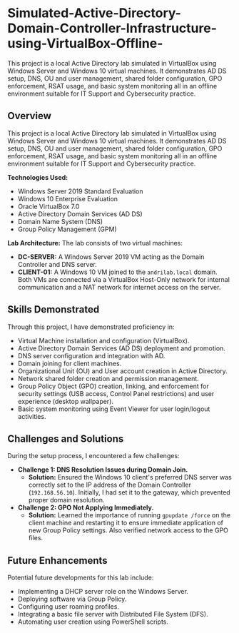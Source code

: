 # Simulated-Active-Directory-Domain-Controller-Infrastructure-using-VirtualBox-Offline-
This project is a local Active Directory lab simulated in VirtualBox using Windows Server and Windows 10 virtual machines. It demonstrates AD DS setup, DNS, OU and user management, shared folder configuration, GPO enforcement, RSAT usage, and basic system monitoring all in an offline environment suitable for IT Support and Cybersecurity practice.

## Overview

This project is a local Active Directory lab simulated in VirtualBox using Windows Server and Windows 10 virtual machines. It demonstrates AD DS setup, DNS, OU and user management, shared folder configuration, GPO enforcement, RSAT usage, and basic system monitoring all in an offline environment suitable for IT Support and Cybersecurity practice.

**Technologies Used:**
* Windows Server 2019 Standard Evaluation
* Windows 10 Enterprise Evaluation
* Oracle VirtualBox 7.0
* Active Directory Domain Services (AD DS)
* Domain Name System (DNS)
* Group Policy Management (GPM)

**Lab Architecture:**
The lab consists of two virtual machines:
* **DC-SERVER:** A Windows Server 2019 VM acting as the Domain Controller and DNS server.
* **CLIENT-01:** A Windows 10 VM joined to the `andrilab.local` domain.
Both VMs are connected via a VirtualBox Host-Only network for internal communication and a NAT network for internet access on the server.

## Skills Demonstrated

Through this project, I have demonstrated proficiency in:
* Virtual Machine installation and configuration (VirtualBox).
* Active Directory Domain Services (AD DS) deployment and promotion.
* DNS server configuration and integration with AD.
* Domain joining for client machines.
* Organizational Unit (OU) and User account creation in Active Directory.
* Network shared folder creation and permission management.
* Group Policy Object (GPO) creation, linking, and enforcement for security settings (USB access, Control Panel restrictions) and user experience (desktop wallpaper).
* Basic system monitoring using Event Viewer for user login/logout activities.

## Challenges and Solutions

During the setup process, I encountered a few challenges:
* **Challenge 1: DNS Resolution Issues during Domain Join.**
    * **Solution:** Ensured the Windows 10 client's preferred DNS server was correctly set to the IP address of the Domain Controller (`192.168.56.10`). Initially, I had set it to the gateway, which prevented proper domain resolution.
* **Challenge 2: GPO Not Applying Immediately.**
    * **Solution:** Learned the importance of running `gpupdate /force` on the client machine and restarting it to ensure immediate application of new Group Policy settings. Also verified network access to the GPO files.

## Future Enhancements

Potential future developments for this lab include:
* Implementing a DHCP server role on the Windows Server.
* Deploying software via Group Policy.
* Configuring user roaming profiles.
* Integrating a basic file server with Distributed File System (DFS).
* Automating user creation using PowerShell scripts.
